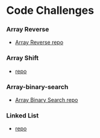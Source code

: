 
# Code Challenges

### Array Reverse
* [Array Reverse repo](https://github.com/shiratap/data-structures-and-algorithms/tree/master/code-challenges/401/arrayReverse)

### Array Shift
* [repo](https://github.com/shiratap/data-structures-and-algorithms/tree/master/code-challenges/401/arrayShift)

### Array-binary-search
* [Array Binary Search repo](https://github.com/shiratap/data-structures-and-algorithms/tree/master/code-challenges/401/binarySearch)

### Linked List
* [repo](https://github.com/shiratap/data-structures-and-algorithms/tree/master/code-challenges/401/linkedList)


